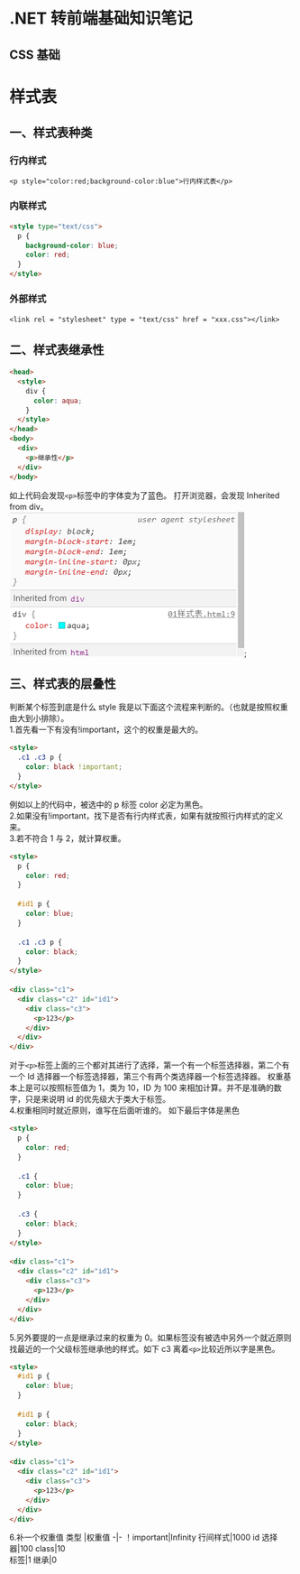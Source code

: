 # .NET 转前端基础知识笔记

## CSS 基础

# 样式表

## 一、样式表种类

### 行内样式

`<p style="color:red;background-color:blue">行内样式表</p>`

### 内联样式

```html
<style type="text/css">
  p {
    background-color: blue;
    color: red;
  }
</style>
```

### 外部样式

`<link rel = "stylesheet" type = "text/css" href = "xxx.css"></link>`

## 二、样式表继承性

```html
<head>
  <style>
    div {
      color: aqua;
    }
  </style>
</head>
<body>
  <div>
    <p>继承性</p>
  </div>
</body>
```

如上代码会发现`<p>`标签中的字体变为了蓝色。
打开浏览器，会发现 Inherited from div。  
![继承性](https://github.com/xiaoyeeeee/Web-/blob/master/Data/%E7%BB%A7%E6%89%BF%E6%80%A7.png);

## 三、样式表的层叠性

判断某个标签到底是什么 style 我是以下面这个流程来判断的。（也就是按照权重由大到小排除）。  
1.首先看一下有没有!important，这个的权重是最大的。

```html
<style>
  .c1 .c3 p {
    color: black !important;
  }
</style>
```

例如以上的代码中，被选中的 p 标签 color 必定为黑色。  
2.如果没有!important，找下是否有行内样式表，如果有就按照行内样式的定义来。  
3.若不符合 1 与 2，就计算权重。

```html
<style>
  p {
    color: red;
  }

  #id1 p {
    color: blue;
  }

  .c1 .c3 p {
    color: black;
  }
</style>

<div class="c1">
  <div class="c2" id="id1">
    <div class="c3">
      <p>123</p>
    </div>
  </div>
</div>
```

对于`<p>`标签上面的三个都对其进行了选择，第一个有一个标签选择器，第二个有一个 Id 选择器一个标签选择器，第三个有两个类选择器一个标签选择器。
权重基本上是可以按照标签值为 1，类为 10，ID 为 100 来相加计算。并不是准确的数字，只是来说明 id 的优先级大于类大于标签。  
4.权重相同时就近原则，谁写在后面听谁的。 如下最后字体是黑色

```html
<style>
  p {
    color: red;
  }

  .c1 {
    color: blue;
  }

  .c3 {
    color: black;
  }
</style>

<div class="c1">
  <div class="c2" id="id1">
    <div class="c3">
      <p>123</p>
    </div>
  </div>
</div>
```

5.另外要提的一点是继承过来的权重为 0。如果标签没有被选中另外一个就近原则找最近的一个父级标签继承他的样式。如下 c3 离着`<p>`比较近所以字是黑色。

```html
<style>
  #id1 p {
    color: blue;
  }

  #id1 p {
    color: black;
  }
</style>

<div class="c1">
  <div class="c2" id="id1">
    <div class="c3">
      <p>123</p>
    </div>
  </div>
</div>
```

6.补一个权重值
类型 |权重值
-|-
！important|Infinity
行间样式|1000
id 选择器|100
class|10   
标签|1
继承|0
